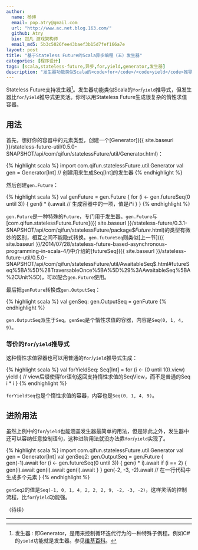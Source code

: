 ```yaml
---
author:
  name: 杨博
  email: pop.atry@gmail.com
  url: "http://www.ac.net.blog.163.com/"
  github: Atry
  bio: 岂凡 游戏架构师
  email_md5: 5b3c5026fee43baef3b15d7fef166a7e
layout: post
title: "基于Stateless Future的Scala异步编程（五）发生器"
categories: [程序设计]
tags: [scala,stateless-future,异步,for,yield,generator,发生器]
description: "发生器功能类似Scala的<code>for</code>/<code>yield</code>推导式，但发生器比<code>for</code>/<code>yield</code>推导式更灵活。"
---
```


Stateless Future支持发生器[^Generator]。发生器功能类似Scala的`for`/`yield`推导式，但发生器比`for`/`yield`推导式更灵活。你可以用Stateless Future生成很复杂的惰性求值容器。

## 用法

首先，想好你的容器中的元素类型，创建一个[Generator]({{ site.baseurl }}/stateless-future-util/0.5.0-SNAPSHOT/api/com/qifun/statelessFuture/util/Generator.html)：

{% highlight scala %}
import com.qifun.statelessFuture.util.Generator
val gen = Generator[Int] // 创建用来生成Seq[Int]的发生器
{% endhighlight %}

然后创建`gen.Future`：

{% highlight scala %}
val genFuture = gen.Future {
  for (i <- gen.futureSeq(0 until 3)) {
    gen(i * i).await // 生成容器中的一项，值是i*i
  }
}
{% endhighlight %}

`gen.Future`是一种特殊的`Future`，专门用于发生器。`gen.Future`与[com.qifun.statelessFuture.Future]({{ site.baseurl }}/stateless-future/0.3.1-SNAPSHOT/api/com/qifun/statelessFuture/package$$Future$.html)的类型有微妙的区别，相互之间不能隐式转换。`gen.futureSeq`则类似[上一节]({{ site.baseurl }}/2014/07/28/stateless-future-based-asynchronous-programming-in-scala-4/)中介绍的[futureSeq]({{ site.baseurl }}/stateless-future-util/0.5.0-SNAPSHOT/api/com/qifun/statelessFuture/util/AwaitableSeq$.html#futureSeq%5BA%5D%28TraversableOnce%5BA%5D%29%3AAwaitableSeq%5BA%2CUnit%5D)，可以配合`gen.Future`使用。

最后把`genFuture`转换成`gen.OutputSeq`：

{% highlight scala %}
val genSeq: gen.OutputSeq = genFuture
{% endhighlight %}

`gen.OutputSeq`派生于`Seq`。`genSeq`是个惰性求值的容器，内容是`Seq(0, 1, 4, 9)`。

### 等价的`for`/`yield`推导式

这种惰性求值容器也可以用普通的`for`/`yield`推导式生成：

{% highlight scala %}
val forYieldSeq: Seq[Int] =
  for (i <- (0 until 10).view) yield { // view后缀使得for语句返回支持惰性求值的SeqView，而不是普通的Seq
    i * i
  }
{% endhighlight %}

`forYieldSeq`也是个惰性求值的容器，内容也是`Seq(0, 1, 4, 9)`。

## 进阶用法

虽然上例中的`for`/`yield`也能涵盖发生器最简单的用法，但是除此之外，发生器中还可以容纳任意控制语句，这种进阶用法就没办法靠`for`/`yield`实现了。

{% highlight scala %}
import com.qifun.statelessFuture.util.Generator
val gen = Generator[Int]
val genSeq2: gen.OutputSeq = gen.Future {
  gen(-1).await
  for (i <- gen.futureSeq(0 until 3)) {
    gen(i * i).await
    if (i == 2) {
      gen(i).await
      gen(i).await
      gen(i).await
    }
  }
  gen(-2, -3, -2).await // 在一行代码中生成多个元素
}
{% endhighlight %}

`genSeq2`的值是`Seq(-1, 0, 1, 4, 2, 2, 2, 9, -2, -3, -2)`，这样灵活的控制流程，比`for`/`yield`功能强。

（待续）

---

[^Generator]: 
    发生器
    : 即Generator，是用来控制循环迭代行为的一种特殊子例程。例如C#的`yield`功能就是发生器。参见[维基百科](http://en.wikipedia.org/wiki/Generator_%28computer_programming%29)。
